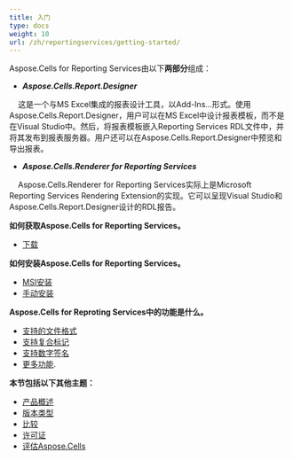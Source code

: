 ```yaml
---
title: 入门
type: docs
weight: 10
url: /zh/reportingservices/getting-started/
---
```



Aspose.Cells for Reporting Services由以下**两部分**组成：

- ***Aspose.Cells.Report.Designer***

&nbsp;&nbsp;&nbsp;&nbsp;这是一个与MS Excel集成的报表设计工具，以Add-Ins…形式。使用Aspose.Cells.Report.Designer，用户可以在MS Excel中设计报表模板，而不是在Visual Studio中。然后，将报表模板嵌入Reporting Services RDL文件中，并将其发布到报表服务器。用户还可以在Aspose.Cells.Report.Designer中预览和导出报表。

- ***Aspose.Cells.Renderer for Reporting Services***

&nbsp;&nbsp;&nbsp;&nbsp;Aspose.Cells.Renderer for Reporting Services实际上是Microsoft Reporting Services Rendering Extension的实现。它可以呈现Visual Studio和Aspose.Cells.Report.Designer设计的RDL报告。


**如何获取Aspose.Cells for Reporting Services。** 

- [下载]( https://downloads.aspose.com/cells/reportingservices/ )

**如何安装Aspose.Cells for Reporting Services。**

- [MSI安装](/cells/zh/reportingservices/using-msi-installer/)
- [手动安装](/cells/zh/reportingservices/using-dll-only/)


**Aspose.Cells for Reproting Services中的功能是什么。**

- [支持的文件格式](/cells/zh/reportingservices/supported-file-formats/)
- [支持复合标记](/cells/zh/reportingservices/composite-markers/)
- [支持数字签名](/cells/zh/reportingservices/support-for-digital-signatures/)
- [更多功能](/cells/zh/reportingservices/features/).

**本节包括以下其他主题：**

- [产品概述](/cells/zh/reportingservices/product-overview/)
- [版本类型](/cells/zh/reportingservices/edition-types/)
- [比较](/cells/zh/reportingservices/comparisons/)
- [许可证](/cells/zh/reportingservices/licensing/)
- [评估Aspose.Cells](/cells/zh/reportingservices/evaluate-aspose-cells/)
